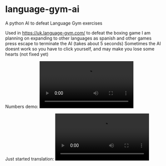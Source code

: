 # language-gym-ai
 A python AI to defeat Language Gym exercises

Used in https://uk.language-gym.com/ to defeat the boxing game 
I am planning on expanding to other languages as spanish and other games
press escape to terminate the AI (takes about 5 seconds)
Sometimes the AI doesnt work so you have to click yourself, and may make you lose some hearts (not fixed yet)

Numbers demo:
<video controls src="Demo Numbers Spanish.mp4" title="Numbers"></video>

Just started translation:
<video controls src="Demo Translation Spanish.mp4" title="Translation"></video>